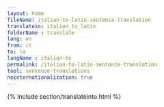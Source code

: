 ```yaml
---
layout: home
fileName: italian-to-latin-sentence-translation
translatein: italian_to_latin
folderName : translate
lang: en
from: it
to: la
langName : italian-to
permalink: /italian-to-latin-sentence-translation
tool: sentence-translations
nointernationalization: true
---
```

{% include section/translateinto.html %}

